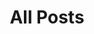 ---
layout: post-index
permalink: /posts/
title: All Posts
tagline: A List of Posts
tags: [blog]
image:
  feature: vitals-1500x500.jpg
---
